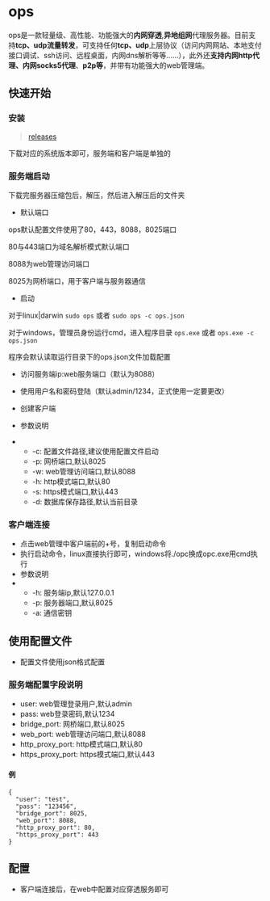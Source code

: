 
# ops

ops是一款轻量级、高性能、功能强大的**内网穿透**,**异地组网**代理服务器。目前支持**tcp、udp流量转发**，可支持任何**tcp、udp**上层协议（访问内网网站、本地支付接口调试、ssh访问、远程桌面，内网dns解析等等……），此外还**支持内网http代理、内网socks5代理**、**p2p等**，并带有功能强大的web管理端。

## 快速开始

### 安装
> [releases](https://github.com/zero-rp/ops/releases)

下载对应的系统版本即可，服务端和客户端是单独的

### 服务端启动
下载完服务器压缩包后，解压，然后进入解压后的文件夹

- 默认端口

ops默认配置文件使用了80，443，8088，8025端口

80与443端口为域名解析模式默认端口

8088为web管理访问端口

8025为网桥端口，用于客户端与服务器通信

- 启动

对于linux|darwin ```sudo ops``` 或者 ```sudo ops -c ops.json```

对于windows，管理员身份运行cmd，进入程序目录 ```ops.exe``` 或者 ```ops.exe -c ops.json```

程序会默认读取运行目录下的ops.json文件加载配置

- 访问服务端ip:web服务端口（默认为8088）
- 使用用户名和密码登陆（默认admin/1234，正式使用一定要更改）
- 创建客户端

- 参数说明
- - -c: 配置文件路径,建议使用配置文件启动
  - -p: 网桥端口,默认8025
  - -w: web管理访问端口,默认8088
  - -h: http模式端口,默认80
  - -s: https模式端口,默认443
  - -d: 数据库保存路径,默认当前目录

### 客户端连接
- 点击web管理中客户端前的+号，复制启动命令
- 执行启动命令，linux直接执行即可，windows将./opc换成opc.exe用cmd执行
- 参数说明
- - -h: 服务端ip,默认127.0.0.1
  - -p: 服务器端口,默认8025
  - -a: 通信密钥

## 使用配置文件
- 配置文件使用json格式配置
### 服务端配置字段说明
  - user: web管理登录用户,默认admin
  - pass: web登录密码,默认1234
  - bridge_port: 网桥端口,默认8025
  - web_port: web管理访问端口,默认8088
  - http_proxy_port: http模式端口,默认80
  - https_proxy_port: https模式端口,默认443
#### 例
  ```
  {
    "user": "test",
    "pass": "123456",
    "bridge_port": 8025,
    "web_port": 8088,
    "http_proxy_port": 80,
    "https_proxy_port": 443
  }
  ```
## 配置
- 客户端连接后，在web中配置对应穿透服务即可
